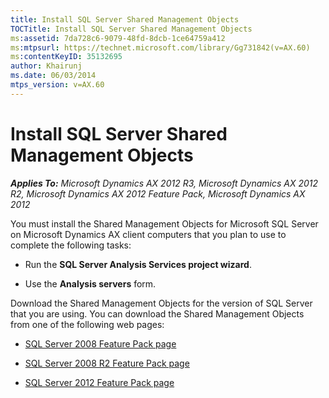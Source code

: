 ```yaml
---
title: Install SQL Server Shared Management Objects
TOCTitle: Install SQL Server Shared Management Objects
ms:assetid: 7da728c6-9079-48fd-8dcb-1ce64759a412
ms:mtpsurl: https://technet.microsoft.com/library/Gg731842(v=AX.60)
ms:contentKeyID: 35132695
author: Khairunj
ms.date: 06/03/2014
mtps_version: v=AX.60
---
```


# Install SQL Server Shared Management Objects 


_**Applies To:** Microsoft Dynamics AX 2012 R3, Microsoft Dynamics AX 2012 R2, Microsoft Dynamics AX 2012 Feature Pack, Microsoft Dynamics AX 2012_

You must install the Shared Management Objects for Microsoft SQL Server on Microsoft Dynamics AX client computers that you plan to use to complete the following tasks:

  - Run the **SQL Server Analysis Services project wizard**.

  - Use the **Analysis servers** form.

Download the Shared Management Objects for the version of SQL Server that you are using. You can download the Shared Management Objects from one of the following web pages:

  - [SQL Server 2008 Feature Pack page](http://www.microsoft.com/en-us/download/details.aspx?id=8824)

  - [SQL Server 2008 R2 Feature Pack page](http://www.microsoft.com/en-us/download/details.aspx?id=16978)

  - [SQL Server 2012 Feature Pack page](http://www.microsoft.com/en-us/download/details.aspx?id=29065)

  


